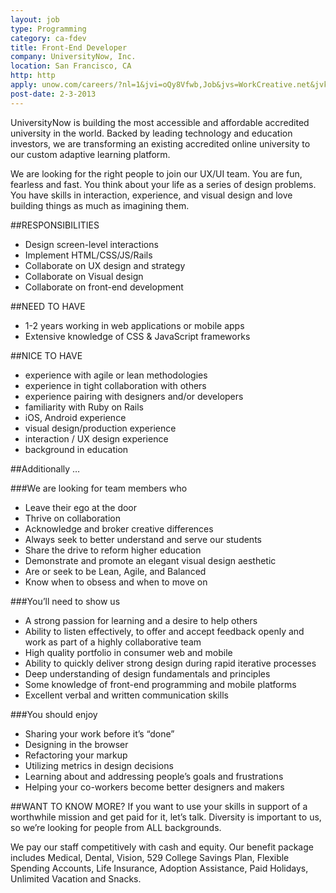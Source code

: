```yaml
---
layout: job
type: Programming
category: ca-fdev
title: Front-End Developer
company: UniversityNow, Inc.
location: San Francisco, CA
http: http
apply: unow.com/careers/?nl=1&jvi=oQy8Vfwb,Job&jvs=WorkCreative.net&jvk=Job
post-date: 2-3-2013
---
```


UniversityNow is building the most accessible and affordable accredited university in the world.  Backed by leading technology and education investors, we are transforming an existing accredited online university to our custom adaptive learning platform.

We are looking for the right people to join our UX/UI team. You are fun, fearless and fast. You think about your life as a series of design problems. You have skills in interaction, experience, and visual design and love building things as much as imagining them.   

##RESPONSIBILITIES
* Design screen-level interactions
* Implement HTML/CSS/JS/Rails
* Collaborate on UX design and strategy
* Collaborate on Visual design
* Collaborate on front-end development

##NEED TO HAVE
* 1-2 years working in web applications or mobile apps
* Extensive knowledge of CSS & JavaScript frameworks

##NICE TO HAVE
* experience with agile or lean methodologies
* experience in tight collaboration with others
* experience pairing with designers and/or developers
* familiarity with Ruby on Rails
* iOS, Android experience
* visual design/production experience
* interaction / UX design experience
* background in education

##Additionally …

###We are looking for team members who
* Leave their ego at the door
* Thrive on collaboration
* Acknowledge and broker creative differences
* Always seek to better understand and serve our students
* Share the drive to reform higher education
* Demonstrate and promote an elegant visual design aesthetic
* Are or seek to be Lean, Agile, and Balanced
* Know when to obsess and when to move on

###You’ll need to show us
* A strong passion for learning and a desire to help others
* Ability to listen effectively, to offer and accept feedback openly and work as part of a highly collaborative team
* High quality portfolio in consumer web and mobile
* Ability to quickly deliver strong design during rapid iterative processes
* Deep understanding of design fundamentals and principles
* Some knowledge of front-end programming and mobile platforms
* Excellent verbal and written communication skills

###You should enjoy
* Sharing your work before it’s “done”
* Designing in the browser
* Refactoring your markup
* Utilizing metrics in design decisions
* Learning about and addressing people’s goals and frustrations
* Helping your co-workers become better designers and makers
 
##WANT TO KNOW MORE? 
If you want to use your skills in support of a worthwhile mission and get paid for it, let’s talk. Diversity is important to us, so we’re looking for people from ALL backgrounds. 
 
We pay our staff competitively with cash and equity.  Our benefit package includes Medical, Dental, Vision, 529 College Savings Plan, Flexible Spending Accounts, Life Insurance, Adoption Assistance, Paid Holidays, Unlimited Vacation and Snacks.
 
